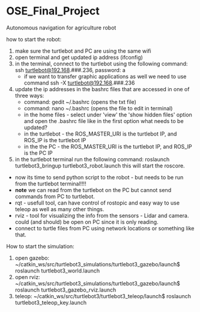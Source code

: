 # OSE_Final_Project
Autonomous navigation for agriculture robot

how to start the robot:

1. make sure the turtlebot and PC are using the same wifi
2. open terminal and get updated ip address (ifconfig)
3. in the terminal, connect to the turtlebot using the following command: ssh turtlebot@192.168.###.236, password: a
	- if we want to transfer graphic applications as well we need to use command ssh -X turtlebot@192.168.###.236
4. update the ip addresses in the bashrc files that are accessed in one of three ways:
	- command: gedit ~/.bashrc (opens the txt file)
	- command: nano ~/.bashrc (opens the file to edit in terminal)
	- in the home files - select under 'view' the 'show hidden files' option and open the .bashrc file like in the first option
   what needs to be updated?
	- in the turtlebot - the ROS_MASTER_URI is the turtlebot IP, and ROS_IP is the turtlebot IP
	- in the the PC - the ROS_MASTER_URI is the turtlebot IP, and ROS_IP is the PC IP
5. in the turtlebot terminal run the following command: roslaunch turtlebot3_bringup turtlebot3_robot.launch this will start the roscore.

- now its time to send python script to the robot - but needs to be run from the turtlebot terminal!!!!
- **note** we can read from the turtlebot on the PC but cannot send commands from PC to turtlebot.
- rqt - usefull tool, can have control of rostopic and easy way to use teleop as well as many other things.
- rviz - tool for visualizing the info from the sensors - Lidar and camera. could (and should) be open on PC since it is only reading.
- connect to turtle files from PC using network locations or something like that.

How to start the simulation:

1. open gazebo: ~/catkin_ws/src/turtlebot3_simulations/turtlebot3_gazebo/launch$ roslaunch turtlebot3_world.launch
2. open rviz: ~/catkin_ws/src/turtlebot3_simulations/turtlebot3_gazebo/launch$ roslaunch turtlebot3_gazebo_rviz.launch
3. teleop: ~/catkin_ws/src/turtlebot3/turtlebot3_teleop/launch$ roslaunch turtlebot3_teleop_key.launch